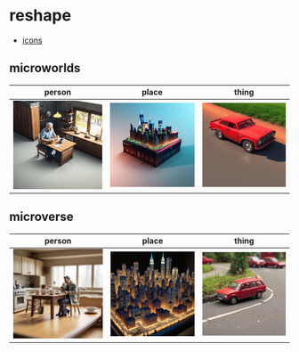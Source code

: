 # reshape

- [icons](/categories/icons.md)

## microworlds
| person | place | thing |
| --- | --- | --- |
| ![microworlds person preview](/images/microworlds_person.webp?raw=true) | ![microworlds place preview](/images/microworlds_place.webp?raw=true) | ![microworlds thing preview](/images/microworlds_thing.webp?raw=true) |

## microverse
| person | place | thing |
| --- | --- | --- |
| ![microverse person preview](/images/microverse_person.webp?raw=true) | ![microverse place preview](/images/microverse_place.webp?raw=true) | ![microverse thing preview](/images/microverse_thing.webp?raw=true) |

